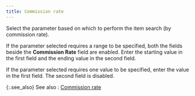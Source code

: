 ```yaml
---
title: Commission rate
---
```



Select the parameter based on which to perform the item search (by commission  rate).


If the parameter selected requires a range to be specified, both the  fields beside the **Commission Rate**  field are enabled. Enter the starting value in the first field and the  ending value in the second field.


If the parameter selected requires one value to be specified, enter  the value in the first field. The second field is disabled.


{:.see_also}
See also
: [Commission  rate](JavaScript:RelatedTopics1.Click())<!--Metadata type="DesignerControl" startspan
<object CLASSID="clsid:ADB880A6-D8FF-11CF-9377-00AA003B7A11"
	ID=RelatedTopics1
	TYPE="application/x-oleobject">
</object>-->

<object classid="clsid:ADB880A6-D8FF-11CF-9377-00AA003B7A11" id="RelatedTopics1" type="application/x-oleobject"> 
 <param name="Command" value="Related Topics">
<param name="Window" value="second">
<param name="Item1" value="Commission rate;{{site.mi_chm}}/finding-items/find-item-details/sales-information/commission_rate_find_items_content.html">
</object><!--Metadata type="DesignerControl" endspan-->
